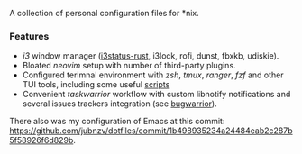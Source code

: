 A collection of personal configuration files for *nix.

### Features

- *i3* window manager ([i3status-rust](https://github.com/greshake/i3status-rust/commits/master), i3lock, rofi, dunst, fbxkb, udiskie).
- Bloated *neovim* setup with number of third-party plugins.
- Configured terimnal environment with *zsh*, *tmux*, *ranger*, *fzf* and other TUI tools, including some useful [scripts](https://github.com/jubnzv/dotfiles/tree/master/scripts/.local/bin)
- Convenient *taskwarrior* workflow with custom libnotify notifications and several issues trackers integration (see [bugwarrior](https://github.com/ralphbean/bugwarrior)).


There also was my configuration of Emacs at this commit: https://github.com/jubnzv/dotfiles/commit/1b498935234a24484eab2c287b5f58926f6d829b.
